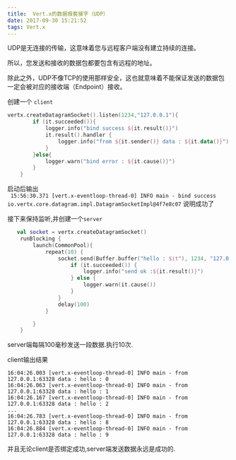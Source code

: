 ```yaml
---
title:  Vert.x的数据报套接字（UDP）
date: 2017-09-30 15:21:52
tags: Vert.x
---
```


UDP是无连接的传输，这意味着您与远程客户端没有建立持续的连接。

所以，您发送和接收的数据包都要包含有远程的地址。

除此之外，UDP不像TCP的使用那样安全，这也就意味着不能保证发送的数据包一定会被对应的接收端（Endpoint）接收。

<!-- more -->

创建一个 `client`

```kotlin
vertx.createDatagramSocket().listen(1234,"127.0.0.1"){
        if (it.succeeded()){
            logger.info("bind success ${it.result()}")
            it.result().handler {
                logger.info("from ${it.sender()} data : ${it.data()}")
            }
        }else{
            logger.warn("bind error : ${it.cause()}")
        }
    }
```
启动后输出  
    ` 15:56:30.371 [vert.x-eventloop-thread-0] INFO main - bind success io.vertx.core.datagram.impl.DatagramSocketImpl@4f7e8c07`
说明成功了

接下来保持监听,并创建一个`server`

```kotlin
   val socket = vertx.createDatagramSocket()
    runBlocking {
        launch(CommonPool){
            repeat(10) {
                socket.send(Buffer.buffer("hello : $it"), 1234, "127.0.0.1") {
                    if (it.succeeded()) {
                        logger.info("send ok :${it.result()}")
                    } else {
                        logger.warn(it.cause())
                    }
                }
                delay(100)
            }

        }
    }

```
server端每隔100毫秒发送一段数据.执行10次.

client输出结果
```
16:04:26.003 [vert.x-eventloop-thread-0] INFO main - from 127.0.0.1:63328 data : hello : 0
16:04:26.063 [vert.x-eventloop-thread-0] INFO main - from 127.0.0.1:63328 data : hello : 1
16:04:26.167 [vert.x-eventloop-thread-0] INFO main - from 127.0.0.1:63328 data : hello : 2
...
16:04:26.783 [vert.x-eventloop-thread-0] INFO main - from 127.0.0.1:63328 data : hello : 8
16:04:26.884 [vert.x-eventloop-thread-0] INFO main - from 127.0.0.1:63328 data : hello : 9
```

并且无论client是否绑定成功,server端发送数据永远是成功的.